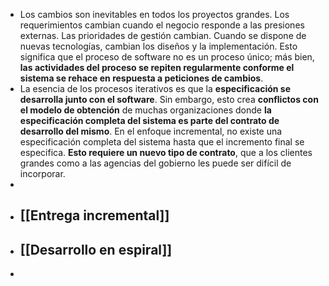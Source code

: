 - Los cambios son inevitables en todos los proyectos grandes. Los requerimientos cambian cuando el negocio responde a las presiones externas. Las prioridades de gestión cambian. Cuando se dispone de nuevas tecnologías, cambian los diseños y la implementación. Esto significa que el proceso de software no es un proceso único; más bien, **las actividades del proceso se repiten regularmente conforme el sistema se rehace en respuesta a peticiones de cambios**.
- La esencia de los procesos iterativos es que la **especificación se desarrolla junto con el software**. Sin embargo, esto crea **conflictos con el modelo de obtención** de muchas organizaciones donde **la especificación completa del sistema es parte del contrato de desarrollo del mismo**. En el enfoque incremental, no existe una especificación completa del sistema hasta que el incremento final se especifica. **Esto requiere un nuevo tipo de contrato**, que a los clientes grandes como a las agencias del gobierno les puede ser difícil de incorporar.
-
- ## [[Entrega incremental]]
- ## [[Desarrollo en espiral]]
-